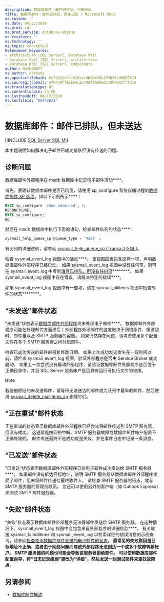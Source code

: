 ```yaml
---
description: 数据库邮件：邮件已排队，但未送达
title: 数据库邮件：邮件已排队，但未送达 | Microsoft Docs
ms.custom: ''
ms.date: 04/22/2019
ms.prod: sql
ms.prod_service: database-engine
ms.reviewer: ''
ms.technology: ''
ms.topic: conceptual
helpviewer_keywords:
- architecture [SQL Server], Database Mail
- Database Mail [SQL Server], architecture
- Database Mail [SQL Server], components
author: MashaMSFT
ms.author: mathoma
ms.openlocfilehash: 8e70b32c2cee28acf4b886f0bf738f4ed8857619
ms.sourcegitcommit: e700497f962e4c2274df16d9e651059b42ff1a10
ms.translationtype: HT
ms.contentlocale: zh-CN
ms.lasthandoff: 08/17/2020
ms.locfileid: "88448821"
---
```

# <a name="database-mail-mail-queued-not-delivered"></a>数据库邮件：邮件已排队，但未送达 
[!INCLUDE [SQL Server SQL MI](../../includes/applies-to-version/sql-asdbmi.md)]

本主题说明如何解决电子邮件已成功排队但没有传送的问题。

## <a name="diagnose-the-problem"></a>诊断问题 

数据库邮件外部程序在 msdb 数据库中记录电子邮件活动****。

首先，要确认数据库邮件是否已启用，请使用 sp_configure 系统存储过程的[数据库邮件 XP 选项](../../database-engine/configure-windows/database-mail-xps-server-configuration-option.md)，如以下示例所示****：

```sql 
EXEC sp_configure 'show advanced', 1;  
RECONFIGURE; 
EXEC sp_configure; 
GO
```

然后在 msdb 数据库中执行下面的语句，检查邮件队列的状态****：

```sql
sysmail_help_queue_sp @queue_type = 'Mail' ;
```

有关列的详细说明，请参阅 [sysmail_help_queue_sp (Transact-SQL)](../system-stored-procedures/sysmail-help-queue-sp-transact-sql.md#result-set)。

检查 sysmail_event_log 视图中的活动****。 该视图应当包含这样一项，声明数据库邮件外部程序已经启动。 如果 sysmail_event_log 视图中没有任何项，则可在 sysmail_event_log 中看到[消息已排队，但没有任何项](database-mail-common-errors.md#database-mail-queued-no-entries-in-sysmail_event_log-or-windows-application-event-log)********。 如果 sysmail_event_log 视图中存在错误，请解决特定的错误****。

如果 sysmail_event_log 视图中有一些项，请在 sysmail_allitems 视图中检查邮件的状态********。

## <a name="message-status-unsent"></a>“未发送”邮件状态 

“未发送”状态表示[数据库邮件外部程序](database-mail-external-program.md)尚未处理电子邮件****。 数据库邮件外部程序可能在处理邮件方面滞后；外部程序处理邮件的速度取决于网络条件、重试超时、邮件量以及 SMTP 服务器的容量。 如果仍然存在问题，请考虑使用多个配置文件在多个 SMTP 服务器之间分配邮件。

检查已成功传送的邮件的最新修改日期。 如果上次成功发送发生在一段时间以前，请检查 sysmail_event_log 视图，验证外部程序是否由 Service Broker 成功启动。 如果上一次尝试没有启动外部程序，请验证数据库邮件外部程序是否位于正确目录中，并且 SQL Server 服务帐户是否具有运行可执行文件的权限。

   > [!NOTE]
   > 若要删除旧的未发送邮件，请等待无法送达的邮件成为队列中最早的邮件，然后使用 [sysmail_delete_mailitems_sp](../system-stored-procedures/sysmail-delete-mailitems-sp-transact-sql.md) 删除它们。

## <a name="message-status-retrying"></a>“正在重试”邮件状态

正在重试的状态表示数据库邮件外部程序已经尝试将邮件传送到 SMTP 服务器，但没有成功。 这通常是由网络中断、SMTP 服务器故障或数据库邮件帐户配置不正确导致的。 邮件传送最终不是成功就是失败，并在事件日志中记录一条消息。

## <a name="message-status-sent"></a>“已发送”邮件状态

“已发送”状态表示数据库邮件外部程序已将电子邮件成功发送给 SMTP 服务器****。 如果邮件没有抵达目标地址，说明 SMTP 服务器从数据库邮件外部程序接受了邮件，但未将邮件传送给最终收件人。 请检查 SMTP 服务器的日志，或与 SMTP 服务器的管理员联系。 您还可以使用另外的客户端（如 Outlook Express）来测试 SMTP 邮件服务器。

## <a name="message-status-failed"></a>“失败”邮件状态

“失败”状态表示数据库邮件外部程序无法将邮件发送给 SMTP 服务器。 在这种情况下，sysmail_event_log 视图中会包含来自外部程序的详细信息****。 有关联接 sysmail_faileditems 和 sysmail_event_log 以检索详细的错误消息的示例查询，请参阅[检查使用数据库邮件发送的电子邮件的状态](check-the-status-of-e-mail-messages-sent-with-database-mail.md)********。 最常见的失败原因是目标地址不正确，或者由于网络问题而导致外部程序无法到达一个或多个故障转移帐户。 SMTP 服务器的问题也可能会导致该服务器拒绝邮件。 可以使用数据库邮件配置向导，将“日志记录级别”更改为“详细”，然后发送一封测试邮件来查找故障点********。



##  <a name="see-also"></a><a name="RelatedContent"></a> 另请参阅
  
-  [数据库邮件概述](database-mail.md)

  
  
